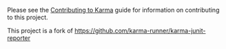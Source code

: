 Please see the [Contributing to Karma] guide for information on contributing to this project.

This project is a fork of https://github.com/karma-runner/karma-junit-reporter

[Contributing to Karma]: https://github.com/karma-runner/karma/blob/master/CONTRIBUTING.md
